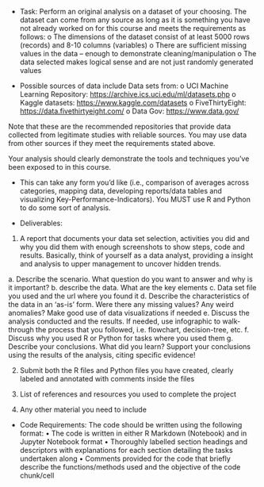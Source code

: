 - Task:
Perform an original analysis on a dataset of your choosing. The dataset can come from any source as long as it is something you have not already worked on for this course and meets the requirements as follows:
o The dimensions of the dataset consist of at least 5000 rows (records) and 8-10 columns (variables)
o There are sufficient missing values in the data – enough to demonstrate cleaning/manipulation
o The data selected makes logical sense and are not just randomly generated values

- Possible sources of data include Data sets from:
o UCI Machine Learning Repository: https://archive.ics.uci.edu/ml/datasets.php
o Kaggle datasets: https://www.kaggle.com/datasets
o FiveThirtyEight: https://data.fivethirtyeight.com/
o Data Gov: https://www.data.gov/

Note that these are the recommended repositories that provide data collected from legitimate studies with reliable sources. You may use data from other sources if they meet the requirements stated above.

Your analysis should clearly demonstrate the tools and techniques you’ve been exposed to in this course.
- This can take any form you’d like (i.e., comparison of averages across categories, mapping data, developing reports/data tables and visualizing Key-Performance-Indicators). You MUST use R and Python to do some sort of analysis.

- Deliverables:
1. A report that documents your data set selection, activities you did and why you did them with enough screenshots to show steps, code and results. Basically, think of yourself as a data analyst, providing a insight and analysis to upper management to uncover hidden trends.

a. Describe the scenario. What question do you want to answer and why is it important?
b. describe the data. What are the key elements
c. Data set file you used and the url where you found it
d. Describe the characteristics of the data in an ‘as-is’ form. Were there any missing values? Any weird anomalies? Make good use of data visualizations if needed
e. Discuss the analysis conducted and the results. If needed, use infographic to walk-through the process that you followed, i.e. flowchart, decision-tree, etc.
f. Discuss why you used R or Python for tasks where you used them
g. Describe your conclusions. What did you learn? Support your conclusions using the results
of the analysis, citing specific evidence!

2. Submit both the R files and Python files you have created, clearly labeled and annotated with comments inside the files

3. List of references and resources you used to complete the project

4. Any other material you need to include
- Code Requirements:
The code should be written using the following format:
• The code is written in either R Markdown (Notebook) and in Jupyter Notebook format
• Thoroughly labelled section headings and descriptors with explanations for each section detailing the tasks undertaken along
• Comments provided for the code that briefly describe the functions/methods used and the objective of the code chunk/cell



